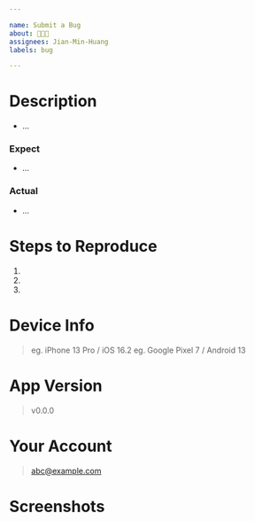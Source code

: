 ```yaml
---

name: Submit a Bug 
about: 🐛🐛🐛
assignees: Jian-Min-Huang
labels: bug

---
```


# Description

* ...

### Expect

* ...

### Actual

* ...

# Steps to Reproduce

1.
2.
3.

# Device Info

> eg. iPhone 13 Pro / iOS 16.2
> eg. Google Pixel 7 / Android 13

# App Version

> v0.0.0

# Your Account

> abc@example.com

# Screenshots
